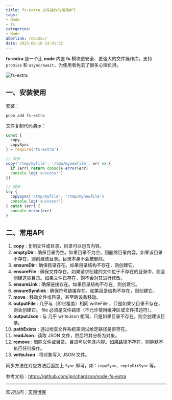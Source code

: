```yaml
---
title: fs-extra 文件操作的常用API
tags:
- Node
- fs
categories:
- Node
abbrlink: 7c6335c7
date: 2023-08-10 14:41:32
---
```


**fs-extra** 是一个比 **node** 内置 **fs** 模块更安全、更强大的文件操作库，支持 `promise` 和 `async/await`，为使用者免去了很多心理负担。

![fs-extra](https://tiven.cn/static/img/fs-01-PI8FJZ2Q.jpg)

<!-- more -->

## 一、安装使用

安装：

```shell
pnpm add fs-extra
```

文件复制代码演示：

```js
const {
  copy,
  copySync
} = require('fs-extra')

// 异步
copy('/tmp/myfile', '/tmp/mynewfile', err => {
  if (err) return console.error(err)
  console.log('success!')
})

// 同步
try {
  copySync('/tmp/myfile', '/tmp/mynewfile')
  console.log('success!')
} catch (err) {
  console.error(err)
}
```

## 二、常用API

1. **copy** : 复制文件或目录，目录可以包含内容。
1. **emptyDir** : 确保目录为空。如果目录不为空，则删除目录内容。如果该目录不存在，则创建该目录。目录本身不会被删除。
1. **ensureDir** : 确保目录存在。如果目录结构不存在，则创建它。
1. **ensureFile** : 确保文件存在。如果请求创建的文件位于不存在的目录中，则会创建这些目录。如果文件已存在，则不会对其进行修改。
1. **ensureLink** : 确保链接存在。如果目录结构不存在，则创建它。
1. **ensureSymlink** : 确保符号链接存在。如果目录结构不存在，则创建它。
1. **move** : 移动文件或目录，甚至跨设备移动。
1. **outputFile** : 几乎与（即它覆盖）相同 writeFile ，只是如果父目录不存在，则会创建它。 file 必须是文件路径（不允许使用缓冲区或文件描述符）。
1. **outputJson** : 与 几乎 writeJson 相同，只是如果目录不存在，则会创建该目录。
1. **pathExists** : 通过检查文件系统来测试给定路径是否存在。
1. **readJson** : 读取 JSON 文件，然后将其分析为对象。
1. **remove** : 删除文件或目录。目录可以包含内容。如果路径不存在，则静默不执行任何操作。
1. **writeJson** : 将对象写入 JSON 文件。

同步方法在对应方法后面加上 `Sync` 即可，如：`copySync`、`emptyDirSync` 等。

参考文档：https://github.com/jprichardson/node-fs-extra

---

欢迎访问：[天问博客](https://tiven.cn/p/7c6335c7/ "天问博客-专注于大前端技术")

